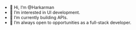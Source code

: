 - 👋 Hi, I’m @Harkarman
- 👀 I’m interested in UI development.
- 🌱 I’m currently building APIs.
- 💞️ I’m always open to opportunities as a full-stack developer.
